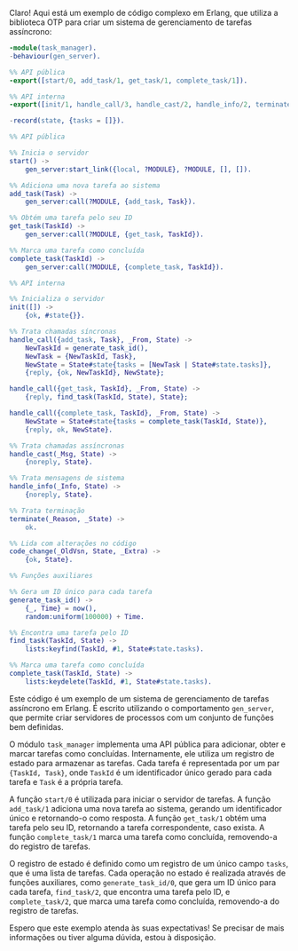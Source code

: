 Claro! Aqui está um exemplo de código complexo em Erlang, que utiliza a biblioteca OTP para criar um sistema de gerenciamento de tarefas assíncrono:

```erlang
-module(task_manager).
-behaviour(gen_server).

%% API pública
-export([start/0, add_task/1, get_task/1, complete_task/1]).

%% API interna
-export([init/1, handle_call/3, handle_cast/2, handle_info/2, terminate/2, code_change/3]).

-record(state, {tasks = []}).

%% API pública

%% Inicia o servidor
start() ->
    gen_server:start_link({local, ?MODULE}, ?MODULE, [], []).

%% Adiciona uma nova tarefa ao sistema
add_task(Task) ->
    gen_server:call(?MODULE, {add_task, Task}).

%% Obtém uma tarefa pelo seu ID
get_task(TaskId) ->
    gen_server:call(?MODULE, {get_task, TaskId}).

%% Marca uma tarefa como concluída
complete_task(TaskId) ->
    gen_server:call(?MODULE, {complete_task, TaskId}).

%% API interna

%% Inicializa o servidor
init([]) ->
    {ok, #state{}}.

%% Trata chamadas síncronas
handle_call({add_task, Task}, _From, State) ->
    NewTaskId = generate_task_id(),
    NewTask = {NewTaskId, Task},
    NewState = State#state{tasks = [NewTask | State#state.tasks]},
    {reply, {ok, NewTaskId}, NewState};

handle_call({get_task, TaskId}, _From, State) ->
    {reply, find_task(TaskId, State), State};

handle_call({complete_task, TaskId}, _From, State) ->
    NewState = State#state{tasks = complete_task(TaskId, State)},
    {reply, ok, NewState}.

%% Trata chamadas assíncronas
handle_cast(_Msg, State) ->
    {noreply, State}.

%% Trata mensagens de sistema
handle_info(_Info, State) ->
    {noreply, State}.

%% Trata terminação
terminate(_Reason, _State) ->
    ok.

%% Lida com alterações no código
code_change(_OldVsn, State, _Extra) ->
    {ok, State}.

%% Funções auxiliares

%% Gera um ID único para cada tarefa
generate_task_id() ->
    {_, Time} = now(),
    random:uniform(100000) + Time.

%% Encontra uma tarefa pelo ID
find_task(TaskId, State) ->
    lists:keyfind(TaskId, #1, State#state.tasks).

%% Marca uma tarefa como concluída
complete_task(TaskId, State) ->
    lists:keydelete(TaskId, #1, State#state.tasks).
```

Este código é um exemplo de um sistema de gerenciamento de tarefas assíncrono em Erlang. É escrito utilizando o comportamento `gen_server`, que permite criar servidores de processos com um conjunto de funções bem definidas.

O módulo `task_manager` implementa uma API pública para adicionar, obter e marcar tarefas como concluídas. Internamente, ele utiliza um registro de estado para armazenar as tarefas. Cada tarefa é representada por um par `{TaskId, Task}`, onde `TaskId` é um identificador único gerado para cada tarefa e `Task` é a própria tarefa.

A função `start/0` é utilizada para iniciar o servidor de tarefas. A função `add_task/1` adiciona uma nova tarefa ao sistema, gerando um identificador único e retornando-o como resposta. A função `get_task/1` obtém uma tarefa pelo seu ID, retornando a tarefa correspondente, caso exista. A função `complete_task/1` marca uma tarefa como concluída, removendo-a do registro de tarefas.

O registro de estado é definido como um registro de um único campo `tasks`, que é uma lista de tarefas. Cada operação no estado é realizada através de funções auxiliares, como `generate_task_id/0`, que gera um ID único para cada tarefa, `find_task/2`, que encontra uma tarefa pelo ID, e `complete_task/2`, que marca uma tarefa como concluída, removendo-a do registro de tarefas.

Espero que este exemplo atenda às suas expectativas! Se precisar de mais informações ou tiver alguma dúvida, estou à disposição.